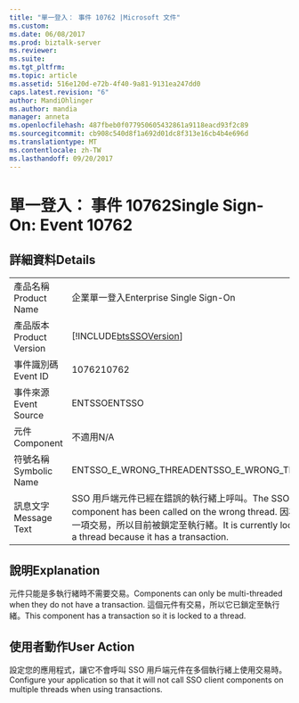 ```yaml
---
title: "單一登入： 事件 10762 |Microsoft 文件"
ms.custom: 
ms.date: 06/08/2017
ms.prod: biztalk-server
ms.reviewer: 
ms.suite: 
ms.tgt_pltfrm: 
ms.topic: article
ms.assetid: 516e120d-e72b-4f40-9a81-9131ea247dd0
caps.latest.revision: "6"
author: MandiOhlinger
ms.author: mandia
manager: anneta
ms.openlocfilehash: 487fbeb0f077950605432861a9118eacd93f2c89
ms.sourcegitcommit: cb908c540d8f1a692d01dc8f313e16cb4b4e696d
ms.translationtype: MT
ms.contentlocale: zh-TW
ms.lasthandoff: 09/20/2017
---
```

# <a name="single-sign-on-event-10762"></a><span data-ttu-id="b9768-102">單一登入： 事件 10762</span><span class="sxs-lookup"><span data-stu-id="b9768-102">Single Sign-On: Event 10762</span></span>
## <a name="details"></a><span data-ttu-id="b9768-103">詳細資料</span><span class="sxs-lookup"><span data-stu-id="b9768-103">Details</span></span>  
  
|||  
|-|-|  
|<span data-ttu-id="b9768-104">產品名稱</span><span class="sxs-lookup"><span data-stu-id="b9768-104">Product Name</span></span>|<span data-ttu-id="b9768-105">企業單一登入</span><span class="sxs-lookup"><span data-stu-id="b9768-105">Enterprise Single Sign-On</span></span>|  
|<span data-ttu-id="b9768-106">產品版本</span><span class="sxs-lookup"><span data-stu-id="b9768-106">Product Version</span></span>|[!INCLUDE[btsSSOVersion](../includes/btsssoversion-md.md)]|  
|<span data-ttu-id="b9768-107">事件識別碼</span><span class="sxs-lookup"><span data-stu-id="b9768-107">Event ID</span></span>|<span data-ttu-id="b9768-108">10762</span><span class="sxs-lookup"><span data-stu-id="b9768-108">10762</span></span>|  
|<span data-ttu-id="b9768-109">事件來源</span><span class="sxs-lookup"><span data-stu-id="b9768-109">Event Source</span></span>|<span data-ttu-id="b9768-110">ENTSSO</span><span class="sxs-lookup"><span data-stu-id="b9768-110">ENTSSO</span></span>|  
|<span data-ttu-id="b9768-111">元件</span><span class="sxs-lookup"><span data-stu-id="b9768-111">Component</span></span>|<span data-ttu-id="b9768-112">不適用</span><span class="sxs-lookup"><span data-stu-id="b9768-112">N/A</span></span>|  
|<span data-ttu-id="b9768-113">符號名稱</span><span class="sxs-lookup"><span data-stu-id="b9768-113">Symbolic Name</span></span>|<span data-ttu-id="b9768-114">ENTSSO_E_WRONG_THREAD</span><span class="sxs-lookup"><span data-stu-id="b9768-114">ENTSSO_E_WRONG_THREAD</span></span>|  
|<span data-ttu-id="b9768-115">訊息文字</span><span class="sxs-lookup"><span data-stu-id="b9768-115">Message Text</span></span>|<span data-ttu-id="b9768-116">SSO 用戶端元件已經在錯誤的執行緒上呼叫。</span><span class="sxs-lookup"><span data-stu-id="b9768-116">The SSO client component has been called on the wrong thread.</span></span> <span data-ttu-id="b9768-117">因為它有一項交易，所以目前被鎖定至執行緒。</span><span class="sxs-lookup"><span data-stu-id="b9768-117">It is currently locked to a thread because it has a transaction.</span></span>|  
  
## <a name="explanation"></a><span data-ttu-id="b9768-118">說明</span><span class="sxs-lookup"><span data-stu-id="b9768-118">Explanation</span></span>  
 <span data-ttu-id="b9768-119">元件只能是多執行緒時不需要交易。</span><span class="sxs-lookup"><span data-stu-id="b9768-119">Components can only be multi-threaded when they do not have a transaction.</span></span> <span data-ttu-id="b9768-120">這個元件有交易，所以它已鎖定至執行緒。</span><span class="sxs-lookup"><span data-stu-id="b9768-120">This component has a transaction so it is locked to a thread.</span></span>  
  
## <a name="user-action"></a><span data-ttu-id="b9768-121">使用者動作</span><span class="sxs-lookup"><span data-stu-id="b9768-121">User Action</span></span>  
 <span data-ttu-id="b9768-122">設定您的應用程式，讓它不會呼叫 SSO 用戶端元件在多個執行緒上使用交易時。</span><span class="sxs-lookup"><span data-stu-id="b9768-122">Configure your application so that it will not call SSO client components on multiple threads when using transactions.</span></span>